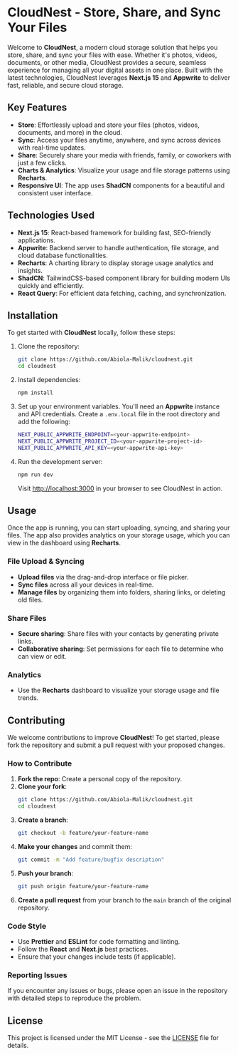 # CloudNest - Store, Share, and Sync Your Files

Welcome to **CloudNest**, a modern cloud storage solution that helps you store, share, and sync your files with ease. Whether it's photos, videos, documents, or other media, CloudNest provides a secure, seamless experience for managing all your digital assets in one place. Built with the latest technologies, CloudNest leverages **Next.js 15** and **Appwrite** to deliver fast, reliable, and secure cloud storage.

## Key Features

- **Store**: Effortlessly upload and store your files (photos, videos, documents, and more) in the cloud.
- **Sync**: Access your files anytime, anywhere, and sync across devices with real-time updates.
- **Share**: Securely share your media with friends, family, or coworkers with just a few clicks.
- **Charts & Analytics**: Visualize your usage and file storage patterns using **Recharts**.
- **Responsive UI**: The app uses **ShadCN** components for a beautiful and consistent user interface.

## Technologies Used

- **Next.js 15**: React-based framework for building fast, SEO-friendly applications.
- **Appwrite**: Backend server to handle authentication, file storage, and cloud database functionalities.
- **Recharts**: A charting library to display storage usage analytics and insights.
- **ShadCN**: TailwindCSS-based component library for building modern UIs quickly and efficiently.
- **React Query**: For efficient data fetching, caching, and synchronization.

## Installation

To get started with **CloudNest** locally, follow these steps:

1. Clone the repository:

   ```bash
   git clone https://github.com/Abiola-Malik/cloudnest.git
   cd cloudnest
   ```

2. Install dependencies:

   ```bash
   npm install
   ```

3. Set up your environment variables. You'll need an **Appwrite** instance and API credentials. Create a `.env.local` file in the root directory and add the following:

   ```bash
   NEXT_PUBLIC_APPWRITE_ENDPOINT=<your-appwrite-endpoint>
   NEXT_PUBLIC_APPWRITE_PROJECT_ID=<your-appwrite-project-id>
   NEXT_PUBLIC_APPWRITE_API_KEY=<your-appwrite-api-key>
   ```

4. Run the development server:

   ```bash
   npm run dev
   ```

   Visit [http://localhost:3000](http://localhost:3000) in your browser to see CloudNest in action.

## Usage

Once the app is running, you can start uploading, syncing, and sharing your files. The app also provides analytics on your storage usage, which you can view in the dashboard using **Recharts**.

### File Upload & Syncing

- **Upload files** via the drag-and-drop interface or file picker.
- **Sync files** across all your devices in real-time.
- **Manage files** by organizing them into folders, sharing links, or deleting old files.

### Share Files

- **Secure sharing**: Share files with your contacts by generating private links.
- **Collaborative sharing**: Set permissions for each file to determine who can view or edit.

### Analytics

- Use the **Recharts** dashboard to visualize your storage usage and file trends.

## Contributing

We welcome contributions to improve **CloudNest**! To get started, please fork the repository and submit a pull request with your proposed changes.

### How to Contribute

1. **Fork the repo**: Create a personal copy of the repository.
2. **Clone your fork**:
   ```bash
   git clone https://github.com/Abiola-Malik/cloudnest.git
   cd cloudnest
   ```
3. **Create a branch**:
   ```bash
   git checkout -b feature/your-feature-name
   ```
4. **Make your changes** and commit them:
   ```bash
   git commit -m "Add feature/bugfix description"
   ```
5. **Push your branch**:
   ```bash
   git push origin feature/your-feature-name
   ```
6. **Create a pull request** from your branch to the `main` branch of the original repository.

### Code Style

- Use **Prettier** and **ESLint** for code formatting and linting.
- Follow the **React** and **Next.js** best practices.
- Ensure that your changes include tests (if applicable).

### Reporting Issues

If you encounter any issues or bugs, please open an issue in the repository with detailed steps to reproduce the problem.

## License

This project is licensed under the MIT License - see the [LICENSE](LICENSE) file for details.

